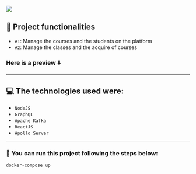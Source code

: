 <p>
  <img src='http://img.shields.io/static/v1?label=STATUS&message=ACTIVE&color=GREEN&style=for-the-badge'>
</p>

## :hammer: Project functionalities

- `#1`: Manage the courses and the students on the platform
- `#2`: Manage the classes and the acquire of courses

### Here is a preview :arrow_down:

<hr>

## :computer: The technologies used were:

- ``NodeJS``
- ``GraphQL``
- ``Apache Kafka``
- ``ReactJS``
- ``Apollo Server``

<hr>

### :rocket: You can run this project following the steps below:

```docker-compose up```
